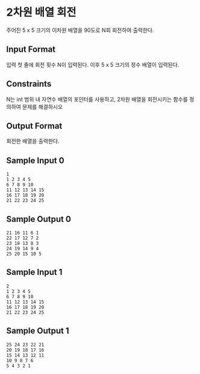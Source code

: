 # 2차원 배열 회전

주어진 5 x 5 크기의 이차원 배열을 90도로 N회 회전하여 출력한다.

## Input Format

입력 첫 줄에 회전 횟수 N이 입력된다. 이후 5 x 5 크기의 정수 배열이 입력된다.

## Constraints

N는 int 범위 내 자연수
배열의 포인터를 사용하고, 2차원 배열을 회전시키는 함수를 정의하여 문제를 해결하시오

## Output Format

회전한 배열을 출력한다.

## Sample Input 0
```
1
1 2 3 4 5
6 7 8 9 10
11 12 13 14 15
16 17 18 19 20
21 22 23 24 25
```
## Sample Output 0
```
21 16 11 6 1
22 17 12 7 2 
23 18 13 8 3 
24 19 14 9 4 
25 20 15 10 5
```
## Sample Input 1
```
2
1 2 3 4 5
6 7 8 9 10
11 12 13 14 15
16 17 18 19 20
21 22 23 24 25
```
## Sample Output 1
```
25 24 23 22 21
20 19 18 17 16
15 14 13 12 11
10 9 8 7 6
5 4 3 2 1
```